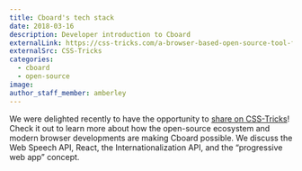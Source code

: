 ```yaml
---
title: Cboard's tech stack
date: 2018-03-16
description: Developer introduction to Cboard
externalLink: https://css-tricks.com/a-browser-based-open-source-tool-for-alternative-communication/
externalSrc: CSS-Tricks
categories:
  - cboard
  - open-source
image:
author_staff_member: amberley
---
```

We were delighted recently to have the opportunity to [share on CSS-Tricks](https://css-tricks.com/a-browser-based-open-source-tool-for-alternative-communication/)! Check it out to learn more about how the open-source ecosystem and modern browser developments are making Cboard possible. We discuss the Web Speech API, React, the Internationalization API, and the “progressive web app” concept.